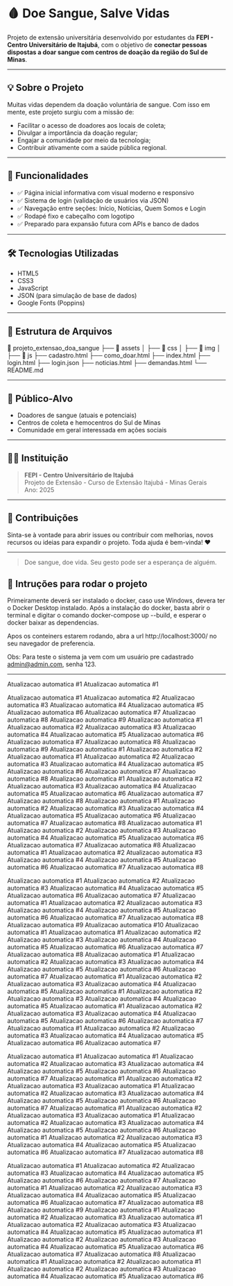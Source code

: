 # 🩸 Doe Sangue, Salve Vidas

Projeto de extensão universitária desenvolvido por estudantes da **FEPI - Centro Universitário de Itajubá**, com o objetivo de **conectar pessoas dispostas a doar sangue com centros de doação da região do Sul de Minas**.

---

## 💡 Sobre o Projeto

Muitas vidas dependem da doação voluntária de sangue. Com isso em mente, este projeto surgiu com a missão de:

- Facilitar o acesso de doadores aos locais de coleta;
- Divulgar a importância da doação regular;
- Engajar a comunidade por meio da tecnologia;
- Contribuir ativamente com a saúde pública regional.

---

## 🚀 Funcionalidades

- ✅ Página inicial informativa com visual moderno e responsivo
- ✅ Sistema de login (validação de usuários via JSON)
- ✅ Navegação entre seções: Início, Notícias, Quem Somos e Login
- ✅ Rodapé fixo e cabeçalho com logotipo
- ✅ Preparado para expansão futura com APIs e banco de dados

---

## 🛠️ Tecnologias Utilizadas

- HTML5
- CSS3
- JavaScript
- JSON (para simulação de base de dados)
- Google Fonts (Poppins)

--- 

## 📁 Estrutura de Arquivos
📂 projeto_extensao_doa_sangue
├── 📁 assets
│   ├── 📁 css
│   ├── 📁 img
│   ├── 📁 js
├── cadastro.html
├── como_doar.html
├── index.html
├── login.html
├── login.json
├── noticias.html
├── demandas.html
└── README.md


---

## 🏥 Público-Alvo

- Doadores de sangue (atuais e potenciais)
- Centros de coleta e hemocentros do Sul de Minas
- Comunidade em geral interessada em ações sociais

---

## 👩‍🏫 Instituição

> **FEPI - Centro Universitário de Itajubá**  
Projeto de Extensão - Curso de Extensão
Itajubá - Minas Gerais  
Ano: 2025

---

## 🤝 Contribuições

Sinta-se à vontade para  abrir issues ou contribuir com melhorias, novos recursos ou ideias para expandir o projeto. Toda ajuda é bem-vinda! ❤️

---

> Doe sangue, doe vida. Seu gesto pode ser a esperança de alguém.  



## 🚀 Intruções para rodar o projeto

Primeiramente deverá ser instalado o docker, caso use Windows, devera ter o Docker Desktop instalado.
Após a instalação do docker, basta abrir o terminal e digitar o comando docker-compose up --build, e esperar o docker baixar as dependencias.

Apos os conteiners estarem rodando, abra a url http://localhost:3000/ no seu navegador de preferencia.

Obs: Para teste o sistema ja vem com um usuário pre cadastrado admin@admin.com, senha 123.

---



 
 
 
 
 
 
 
 
 
 
 
 
 
 
 
 
 
 
Atualizacao automatica #1
Atualizacao automatica #1
 
Atualizacao automatica #1
Atualizacao automatica #2
Atualizacao automatica #3
Atualizacao automatica #4
Atualizacao automatica #5
Atualizacao automatica #6
Atualizacao automatica #7
Atualizacao automatica #8
Atualizacao automatica #9
Atualizacao automatica #1
Atualizacao automatica #2
Atualizacao automatica #3
Atualizacao automatica #4
Atualizacao automatica #5
Atualizacao automatica #6
Atualizacao automatica #7
Atualizacao automatica #8
Atualizacao automatica #9
Atualizacao automatica #1
Atualizacao automatica #2
Atualizacao automatica #1
Atualizacao automatica #2
Atualizacao automatica #3
Atualizacao automatica #4
Atualizacao automatica #5
Atualizacao automatica #6
Atualizacao automatica #7
Atualizacao automatica #8
Atualizacao automatica #1
Atualizacao automatica #2
Atualizacao automatica #3
Atualizacao automatica #4
Atualizacao automatica #5
Atualizacao automatica #6
Atualizacao automatica #7
Atualizacao automatica #8
Atualizacao automatica #1
Atualizacao automatica #2
Atualizacao automatica #3
Atualizacao automatica #4
Atualizacao automatica #5
Atualizacao automatica #6
Atualizacao automatica #7
Atualizacao automatica #8
Atualizacao automatica #1
Atualizacao automatica #2
Atualizacao automatica #3
Atualizacao automatica #4
Atualizacao automatica #5
Atualizacao automatica #6
Atualizacao automatica #7
Atualizacao automatica #8
Atualizacao automatica #1
Atualizacao automatica #2
Atualizacao automatica #3
Atualizacao automatica #4
Atualizacao automatica #5
Atualizacao automatica #6
Atualizacao automatica #7
Atualizacao automatica #8
 
Atualizacao automatica #1
Atualizacao automatica #2
Atualizacao automatica #3
Atualizacao automatica #4
Atualizacao automatica #5
Atualizacao automatica #6
Atualizacao automatica #7
Atualizacao automatica #1
Atualizacao automatica #2
Atualizacao automatica #3
Atualizacao automatica #4
Atualizacao automatica #5
Atualizacao automatica #6
Atualizacao automatica #7
Atualizacao automatica #8
Atualizacao automatica #9
Atualizacao automatica #10
Atualizacao automatica #1
Atualizacao automatica #1
Atualizacao automatica #2
Atualizacao automatica #3
Atualizacao automatica #4
Atualizacao automatica #5
Atualizacao automatica #6
Atualizacao automatica #7
Atualizacao automatica #8
Atualizacao automatica #1
Atualizacao automatica #2
Atualizacao automatica #3
Atualizacao automatica #4
Atualizacao automatica #5
Atualizacao automatica #6
Atualizacao automatica #7
Atualizacao automatica #1
Atualizacao automatica #2
Atualizacao automatica #3
Atualizacao automatica #4
Atualizacao automatica #5
Atualizacao automatica #1
Atualizacao automatica #2
Atualizacao automatica #3
Atualizacao automatica #4
Atualizacao automatica #5
Atualizacao automatica #1
Atualizacao automatica #2
Atualizacao automatica #3
Atualizacao automatica #4
Atualizacao automatica #5
Atualizacao automatica #6
Atualizacao automatica #7
Atualizacao automatica #1
Atualizacao automatica #2
Atualizacao automatica #3
Atualizacao automatica #4
Atualizacao automatica #5
Atualizacao automatica #6
Atualizacao automatica #7
 
Atualizacao automatica #1
Atualizacao automatica #1
Atualizacao automatica #2
Atualizacao automatica #3
Atualizacao automatica #4
Atualizacao automatica #5
Atualizacao automatica #6
Atualizacao automatica #7
Atualizacao automatica #1
Atualizacao automatica #2
Atualizacao automatica #3
Atualizacao automatica #1
Atualizacao automatica #2
Atualizacao automatica #3
Atualizacao automatica #4
Atualizacao automatica #5
Atualizacao automatica #6
Atualizacao automatica #7
Atualizacao automatica #1
Atualizacao automatica #2
Atualizacao automatica #3
Atualizacao automatica #1
Atualizacao automatica #2
Atualizacao automatica #3
Atualizacao automatica #4
Atualizacao automatica #5
Atualizacao automatica #6
Atualizacao automatica #1
Atualizacao automatica #2
Atualizacao automatica #3
Atualizacao automatica #4
Atualizacao automatica #5
Atualizacao automatica #6
Atualizacao automatica #7
Atualizacao automatica #8
 
Atualizacao automatica #1
Atualizacao automatica #2
Atualizacao automatica #3
Atualizacao automatica #4
Atualizacao automatica #5
Atualizacao automatica #6
Atualizacao automatica #7
Atualizacao automatica #1
Atualizacao automatica #2
Atualizacao automatica #3
Atualizacao automatica #4
Atualizacao automatica #5
Atualizacao automatica #6
Atualizacao automatica #7
Atualizacao automatica #8
Atualizacao automatica #9
Atualizacao automatica #1
Atualizacao automatica #2
Atualizacao automatica #3
Atualizacao automatica #1
Atualizacao automatica #2
Atualizacao automatica #3
Atualizacao automatica #4
Atualizacao automatica #5
Atualizacao automatica #1
Atualizacao automatica #2
Atualizacao automatica #3
Atualizacao automatica #4
Atualizacao automatica #5
Atualizacao automatica #6
Atualizacao automatica #7
Atualizacao automatica #8
Atualizacao automatica #1
Atualizacao automatica #2
Atualizacao automatica #1
Atualizacao automatica #2
Atualizacao automatica #3
Atualizacao automatica #4
Atualizacao automatica #5
Atualizacao automatica #6
